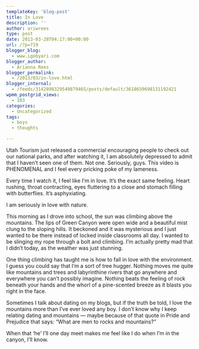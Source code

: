 ```yaml
---
templateKey: 'blog-post'
title: In Love
description: ''
author: ariwrees
type: post
date: 2013-03-28T04:17:00+00:00
url: /?p=719
blogger_blog:
  - www.igobyari.com
blogger_author:
  - Arianna Rees
blogger_permalink:
  - /2013/03/in-love.html
blogger_internal:
  - /feeds/3142898329549879465/posts/default/3618659698131192421
wpmm_postgrid_views:
  - 103
categories:
  - Uncategorized
tags:
  - boys
  - thoughts

---
```

Utah Tourism just released a commercial encouraging people to check out our national parks, and after watching it, I am absolutely depressed to admit that I haven’t seen one of them. Not one. Seriously, guys. This video is PHENOMENAL and I feel every pricking poke of my lameness.   

Every time I watch it, I feel like I’m in love. It’s the exact same feeling. Heart rushing, throat contracting, eyes fluttering to a close and stomach filling with butterflies. It’s asphyxiating.

I am seriously in love with nature.

This morning as I drove into school, the sun was climbing above the mountains. The lips of Green Canyon were open wide and a beautiful mist clung to the sloping hills. It beckoned and it was mysterious and I just wanted to be there instead of locked inside classrooms all day. I wanted to be slinging my rope through a bolt and climbing. I’m actually pretty mad that I didn’t today, as the weather was just stunning.

One thing climbing has taught me is how to fall in love with the environment. I guess you could say that I’m a sort of tree hugger. Nothing moves me quite like mountains and trees and labyrinthine rivers that go anywhere and everywhere you can’t possibly imagine. Nothing beats the feeling of rock beneath your hands and the whorl of a pine-scented breeze as it blasts you right in the face.

Sometimes I talk about dating on my blogs, but if the truth be told, I love the mountains more than I’ve ever loved any boy. I don’t know why I keep relating dating and mountains — maybe because of that quote in Pride and Prejudice that says: “What are men to rocks and mountains?”

When that ‘he’ I’ll one day meet makes me feel like I do when I’m in the canyon, I’ll know.